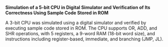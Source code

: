 **Simulation of a 5-bit CPU in Digital Simulator and Verification of Its Correctness Using Sample Code
Stored in ROM**

A 3-bit CPU was simulated using a digital simulator and verified by executing sample code stored in
ROM.
The CPU supports OR, ADD, and SHR operations, with 5 registers, a 9-word RAM (18-bit word size), and
instructions including register-based, immediate, and branching (JMP, JL).

